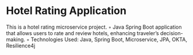# Hotel Rating Application
This is a hotel rating microservice project. 
◦ Java Spring Boot application that allows users to rate and review hotels, enhancing traveler’s decision-making.
◦ Technologies Used: Java, Spring Boot, Microservice, JPA, OKTA, Resilience4j
